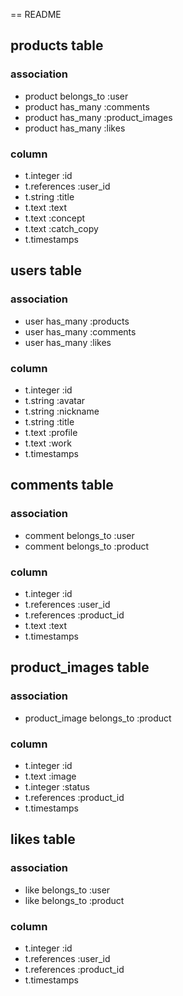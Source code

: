 == README

## products table  

### association  

* product belongs_to :user  
* product has_many   :comments  
* product has_many   :product_images  
* product has_many   :likes  

### column  

* t.integer :id  
* t.references :user_id  
* t.string :title  
* t.text :text  
* t.text :concept  
* t.text :catch_copy  
* t.timestamps  

## users table  

### association  

* user has_many :products  
* user has_many :comments  
* user has_many :likes   

### column  

* t.integer :id  
* t.string :avatar 
* t.string :nickname  
* t.string :title  
* t.text :profile  
* t.text :work  
* t.timestamps  

## comments table  

### association  

* comment belongs_to :user  
* comment belongs_to :product  

### column  

* t.integer :id  
* t.references :user_id  
* t.references :product_id  
* t.text :text  
* t.timestamps  

## product_images table  

### association  

* product_image belongs_to :product  

### column  

* t.integer :id  
* t.text :image  
* t.integer :status  
* t.references :product_id  
* t.timestamps  

## likes table  
  
### association  
* like belongs_to :user  
* like belongs_to :product  

### column  
* t.integer :id  
* t.references :user_id  
* t.references :product_id  
* t.timestamps  





